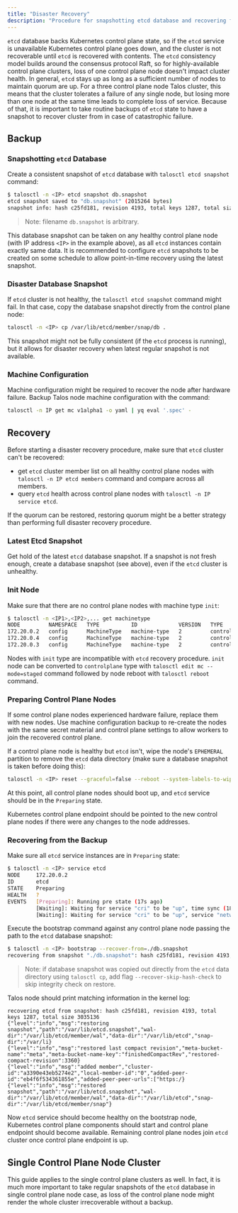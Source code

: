 ```yaml
---
title: "Disaster Recovery"
description: "Procedure for snapshotting etcd database and recovering from catastrophic control plane failure."
---
```


`etcd` database backs Kubernetes control plane state, so if the `etcd` service is unavailable
Kubernetes control plane goes down, and the cluster is not recoverable until `etcd` is recovered with contents.
The `etcd` consistency model builds around the consensus protocol Raft, so for highly-available control plane clusters,
loss of one control plane node doesn't impact cluster health.
In general, `etcd` stays up as long as a sufficient number of nodes to maintain quorum are up.
For a three control plane node Talos cluster, this means that the cluster tolerates a failure of any single node,
but losing more than one node at the same time leads to complete loss of service.
Because of that, it is important to take routine backups of `etcd` state to have a snapshot to recover cluster from
in case of catastrophic failure.

## Backup

### Snapshotting `etcd` Database

Create a consistent snapshot of `etcd` database with `talosctl etcd snapshot` command:

```bash
$ talosctl -n <IP> etcd snapshot db.snapshot
etcd snapshot saved to "db.snapshot" (2015264 bytes)
snapshot info: hash c25fd181, revision 4193, total keys 1287, total size 3035136
```

> Note: filename `db.snapshot` is arbitrary.

This database snapshot can be taken on any healthy control plane node (with IP address `<IP>` in the example above),
as all `etcd` instances contain exactly same data.
It is recommended to configure `etcd` snapshots to be created on some schedule to allow point-in-time recovery using the latest snapshot.

### Disaster Database Snapshot

If `etcd` cluster is not healthy, the `talosctl etcd snapshot` command might fail.
In that case, copy the database snapshot directly from the control plane node:

```bash
talosctl -n <IP> cp /var/lib/etcd/member/snap/db .
```

This snapshot might not be fully consistent (if the `etcd` process is running), but it allows
for disaster recovery when latest regular snapshot is not available.

### Machine Configuration

Machine configuration might be required to recover the node after hardware failure.
Backup Talos node machine configuration with the command:

```bash
talosctl -n IP get mc v1alpha1 -o yaml | yq eval '.spec' -
```

## Recovery

Before starting a disaster recovery procedure, make sure that `etcd` cluster can't be recovered:

* get `etcd` cluster member list on all healthy control plane nodes with `talosctl -n IP etcd members` command and compare across all members.
* query `etcd` health across control plane nodes with `talosctl -n IP service etcd`.

If the quorum can be restored, restoring quorum might be a better strategy than performing full disaster recovery
procedure.

### Latest Etcd Snapshot

Get hold of the latest `etcd` database snapshot.
If a snapshot is not fresh enough, create a database snapshot (see above),  even if the `etcd` cluster is unhealthy.

### Init Node

Make sure that there are no control plane nodes with machine type `init`:

```bash
$ talosctl -n <IP1>,<IP2>,... get machinetype
NODE         NAMESPACE   TYPE          ID             VERSION   TYPE
172.20.0.2   config      MachineType   machine-type   2         controlplane
172.20.0.4   config      MachineType   machine-type   2         controlplane
172.20.0.3   config      MachineType   machine-type   2         controlplane
```

Nodes with `init` type are incompatible with `etcd` recovery procedure.
`init` node can be converted to `controlplane` type with `talosctl edit mc --mode=staged` command followed
by node reboot with `talosctl reboot` command.

### Preparing Control Plane Nodes

If some control plane nodes experienced hardware failure, replace them with new nodes.
Use machine configuration backup to re-create the nodes with the same secret material and control plane settings
to allow workers to join the recovered control plane.

If a control plane node is healthy but `etcd` isn't, wipe the node's `EPHEMERAL` partition to remove the `etcd`
data directory (make sure a database snapshot is taken before doing this):

```bash
talosctl -n <IP> reset --graceful=false --reboot --system-labels-to-wipe=EPHEMERAL
```

At this point, all control plane nodes should boot up, and `etcd` service should be in the `Preparing` state.

Kubernetes control plane endpoint should be pointed to the new control plane nodes if there were
any changes to the node addresses.

### Recovering from the Backup

Make sure all `etcd` service instances are in `Preparing` state:

```bash
$ talosctl -n <IP> service etcd
NODE     172.20.0.2
ID       etcd
STATE    Preparing
HEALTH   ?
EVENTS   [Preparing]: Running pre state (17s ago)
         [Waiting]: Waiting for service "cri" to be "up", time sync (18s ago)
         [Waiting]: Waiting for service "cri" to be "up", service "networkd" to be "up", time sync (20s ago)
```

Execute the bootstrap command against any control plane node passing the path to the `etcd` database snapshot:

```bash
$ talosctl -n <IP> bootstrap --recover-from=./db.snapshot
recovering from snapshot "./db.snapshot": hash c25fd181, revision 4193, total keys 1287, total size 3035136
```

> Note: if database snapshot was copied out directly from the `etcd` data directory using `talosctl cp`,
> add flag `--recover-skip-hash-check` to skip integrity check on restore.

Talos node should print matching information in the kernel log:

```log
recovering etcd from snapshot: hash c25fd181, revision 4193, total keys 1287, total size 3035136
{"level":"info","msg":"restoring snapshot","path":"/var/lib/etcd.snapshot","wal-dir":"/var/lib/etcd/member/wal","data-dir":"/var/lib/etcd","snap-dir":"/var/li}
{"level":"info","msg":"restored last compact revision","meta-bucket-name":"meta","meta-bucket-name-key":"finishedCompactRev","restored-compact-revision":3360}
{"level":"info","msg":"added member","cluster-id":"a3390e43eb5274e2","local-member-id":"0","added-peer-id":"eb4f6f534361855e","added-peer-peer-urls":["https:/}
{"level":"info","msg":"restored snapshot","path":"/var/lib/etcd.snapshot","wal-dir":"/var/lib/etcd/member/wal","data-dir":"/var/lib/etcd","snap-dir":"/var/lib/etcd/member/snap"}
```

Now `etcd` service should become healthy on the bootstrap node, Kubernetes control plane components
should start and control plane endpoint should become available.
Remaining control plane nodes join `etcd` cluster once control plane endpoint is up.

## Single Control Plane Node Cluster

This guide applies to the single control plane clusters as well.
In fact, it is much more important to take regular snapshots of the `etcd` database in single control plane node
case, as loss of the control plane node might render the whole cluster irrecoverable without a backup.
